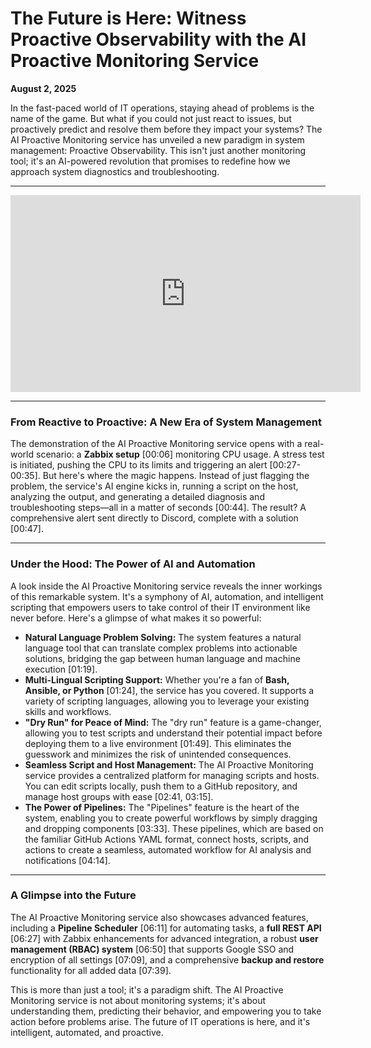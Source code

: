 # The Future is Here: Witness Proactive Observability with the AI Proactive Monitoring Service

**August 2, 2025**

In the fast-paced world of IT operations, staying ahead of problems is the name of the game. But what if you could not just react to issues, but proactively predict and resolve them before they impact your systems? The AI Proactive Monitoring service has unveiled a new paradigm in system management: Proactive Observability. This isn't just another monitoring tool; it's an AI-powered revolution that promises to redefine how we approach system diagnostics and troubleshooting.

---

<iframe width="560" height="315" src="https://www.youtube.com/embed/VIDEO_ID_HERE" title="YouTube video player" frameborder="0" allow="accelerometer; autoplay; clipboard-write; encrypted-media; gyroscope; picture-in-picture; web-share" allowfullscreen></iframe>

---

### **From Reactive to Proactive: A New Era of System Management**

The demonstration of the AI Proactive Monitoring service opens with a real-world scenario: a **Zabbix setup** [00:06] monitoring CPU usage. A stress test is initiated, pushing the CPU to its limits and triggering an alert [00:27-00:35]. But here's where the magic happens. Instead of just flagging the problem, the service's AI engine kicks in, running a script on the host, analyzing the output, and generating a detailed diagnosis and troubleshooting steps—all in a matter of seconds [00:44]. The result? A comprehensive alert sent directly to Discord, complete with a solution [00:47].

---

### **Under the Hood: The Power of AI and Automation**

A look inside the AI Proactive Monitoring service reveals the inner workings of this remarkable system. It's a symphony of AI, automation, and intelligent scripting that empowers users to take control of their IT environment like never before. Here's a glimpse of what makes it so powerful:

* **Natural Language Problem Solving:** The system features a natural language tool that can translate complex problems into actionable solutions, bridging the gap between human language and machine execution [01:19].
* **Multi-Lingual Scripting Support:** Whether you're a fan of **Bash, Ansible, or Python** [01:24], the service has you covered. It supports a variety of scripting languages, allowing you to leverage your existing skills and workflows.
* **"Dry Run" for Peace of Mind:** The "dry run" feature is a game-changer, allowing you to test scripts and understand their potential impact before deploying them to a live environment [01:49]. This eliminates the guesswork and minimizes the risk of unintended consequences.
* **Seamless Script and Host Management:** The AI Proactive Monitoring service provides a centralized platform for managing scripts and hosts. You can edit scripts locally, push them to a GitHub repository, and manage host groups with ease [02:41, 03:15].
* **The Power of Pipelines:** The "Pipelines" feature is the heart of the system, enabling you to create powerful workflows by simply dragging and dropping components [03:33]. These pipelines, which are based on the familiar GitHub Actions YAML format, connect hosts, scripts, and actions to create a seamless, automated workflow for AI analysis and notifications [04:14].

---

### **A Glimpse into the Future**

The AI Proactive Monitoring service also showcases advanced features, including a **Pipeline Scheduler** [06:11] for automating tasks, a **full REST API** [06:27] with Zabbix enhancements for advanced integration, a robust **user management (RBAC) system** [06:50] that supports Google SSO and encryption of all settings [07:09], and a comprehensive **backup and restore** functionality for all added data [07:39].

This is more than just a tool; it's a paradigm shift. The AI Proactive Monitoring service is not about monitoring systems; it's about understanding them, predicting their behavior, and empowering you to take action before problems arise. The future of IT operations is here, and it's intelligent, automated, and proactive.